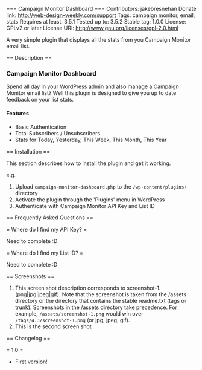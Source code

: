 === Campaign Monitor Dashboard ===
Contributors: jakebresnehan
Donate link: http://web-design-weekly.com/support
Tags: campaign monitor, email, stats
Requires at least: 3.5.1
Tested up to: 3.5.2
Stable tag: 1.0.0
License: GPLv2 or later
License URI: http://www.gnu.org/licenses/gpl-2.0.html

A very simple plugin that displays all the stats from you Campaign Monitor email list.

== Description ==

### Campaign Monitor Dashboard
Spend all day in your WordPress admin and also manage a Campaign Monitor email list? Well this plugin is designed to give you up to date feedback on your list stats.

#### Features
* Basic Authentication
* Total Subscribers / Unsubscribers
* Stats for Today, Yesterday, This Week, This Month, This Year

== Installation ==

This section describes how to install the plugin and get it working.

e.g.

1. Upload `campaign-monitor-dashboard.php` to the `/wp-content/plugins/` directory
2. Activate the plugin through the 'Plugins' menu in WordPress
3. Authenticate with Campaign Monitor API Key and List ID

== Frequently Asked Questions ==

= Where do I find my API Key? =

Need to complete :D

= Where do I find my List ID? =

Need to complete :D

== Screenshots ==

1. This screen shot description corresponds to screenshot-1.(png|jpg|jpeg|gif). Note that the screenshot is taken from
the /assets directory or the directory that contains the stable readme.txt (tags or trunk). Screenshots in the /assets
directory take precedence. For example, `/assets/screenshot-1.png` would win over `/tags/4.3/screenshot-1.png`
(or jpg, jpeg, gif).
2. This is the second screen shot

== Changelog ==

= 1.0 =
* First version!





